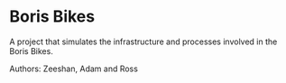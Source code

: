 # Boris Bikes

A project that simulates the infrastructure and processes involved in the Boris Bikes.

Authors: Zeeshan, Adam and Ross
